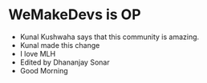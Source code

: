 # WeMakeDevs is OP

- Kunal Kushwaha says that this community is amazing.
- Kunal made this change
- I love MLH
- Edited by Dhananjay Sonar
- Good Morning
